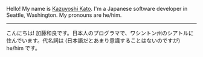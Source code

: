 Hello! My name is [Kazuyoshi Kato](https://8-p.info/me/). I'm a Japanese software developer in Seattle, Washington. My pronouns are he/him.

----

こんにちは! 加藤和良です。日本人のプログラマで、ワシントン州のシアトルに住んでいます。代名詞は (日本語だとあまり意識することはないのですが) he/him です。
